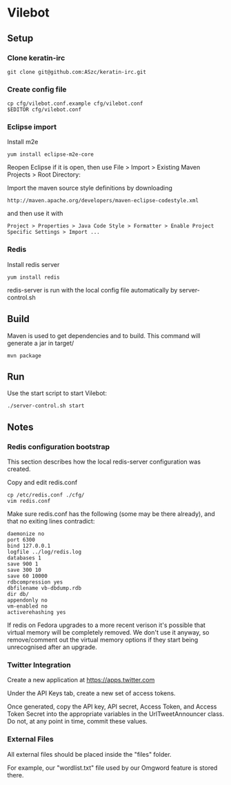 # Vilebot

## Setup

### Clone keratin-irc

    git clone git@github.com:ASzc/keratin-irc.git

### Create config file

    cp cfg/vilebot.conf.example cfg/vilebot.conf
    $EDITOR cfg/vilebot.conf

### Eclipse import

Install m2e

    yum install eclipse-m2e-core

Reopen Eclipse if it is open, then use File > Import > Existing Maven Projects > Root Directory: <local repo location>

Import the maven source style definitions by downloading

    http://maven.apache.org/developers/maven-eclipse-codestyle.xml

and then use it with

    Project > Properties > Java Code Style > Formatter > Enable Project Specific Settings > Import ...

### Redis

Install redis server

    yum install redis

redis-server is run with the local config file automatically by server-control.sh

## Build

Maven is used to get dependencies and to build. This command will generate a jar in target/

    mvn package

## Run

Use the start script to start Vilebot:

    ./server-control.sh start

## Notes

### Redis configuration bootstrap

This section describes how the local redis-server configuration was created.

Copy and edit redis.conf

    cp /etc/redis.conf ./cfg/
    vim redis.conf

Make sure redis.conf has the following (some may be there already), and that no exiting lines contradict:

    daemonize no
    port 6300
    bind 127.0.0.1
    logfile ../log/redis.log
    databases 1
    save 900 1
    save 300 10
    save 60 10000
    rdbcompression yes
    dbfilename vb-dbdump.rdb
    dir db/
    appendonly no
    vm-enabled no
    activerehashing yes

If redis on Fedora upgrades to a more recent verison it's possible that virtual memory will be completely removed. We don't use it anyway, so remove/comment out the virtual memory options if they start being unrecognised after an upgrade.

### Twitter Integration

Create a new application at https://apps.twitter.com

Under the API Keys tab, create a new set of access tokens.

Once generated, copy the API key, API secret, Access Token, and Access Token Secret into the appropriate variables in the UrlTweetAnnouncer class. Do not, at any point in time, commit these values.

### External Files

All external files should be placed inside the "files" folder. 

For example, our "wordlist.txt" file used by our Omgword feature is stored there.

